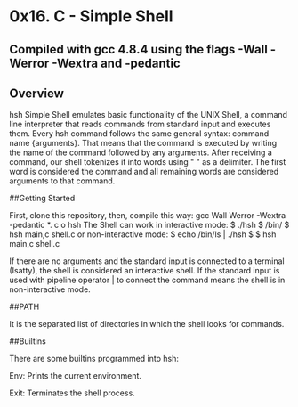 # 0x16. C - Simple Shell
## Compiled with gcc 4.8.4 using the flags -Wall -Werror -Wextra and -pedantic

## Overview

hsh Simple Shell emulates basic functionality of the UNIX Shell, a command line interpreter that reads commands from standard input and executes them.
Every hsh command follows the same general syntax: command name {arguments}.
That means that the command is executed by writing the name of the command followed by any arguments.
After receiving a command, our shell tokenizes it into words using " " as a delimiter.
The first word is considered the command and all remaining words are considered arguments to that command.

##Getting Started

First, clone this repository, then, compile this way: gcc  Wall  Werror -Wextra -pedantic *. c  o hsh
The Shell can work in interactive mode: $ ./hsh
                                        $ /bin/
                                        $ hsh main,c shell.c
or non-interactive mode: $ echo /bin/ls | ./hsh
                         $ $ hsh main,c shell.c

If there are no arguments and the standard input is connected to a terminal (Isatty), the shell is considered an interactive shell.
If the standard input is used with pipeline operator  |  to connect the command means the shell is in non-interactive mode.

##PATH

It is the separated list of directories in which the shell looks for commands.

##Builtins

There are some builtins programmed into hsh:

Env:
Prints the current environment.

Exit:
Terminates the shell process.